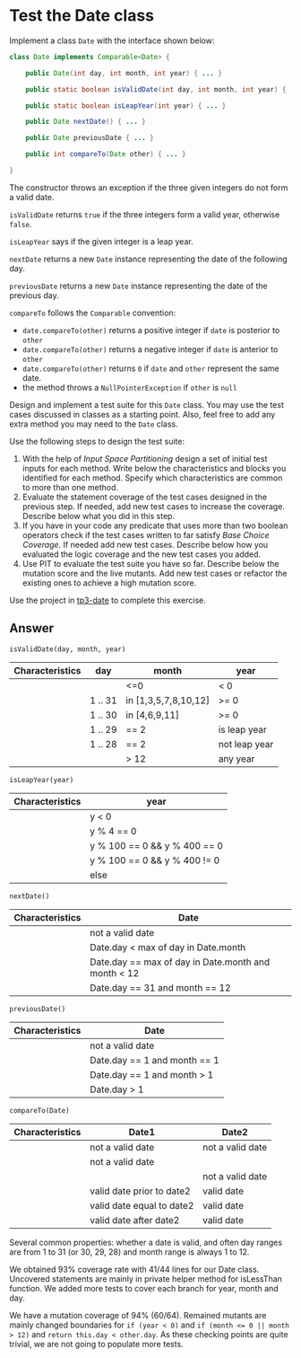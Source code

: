# Test the Date class

Implement a class `Date` with the interface shown below:

```java
class Date implements Comparable<Date> {

    public Date(int day, int month, int year) { ... }

    public static boolean isValidDate(int day, int month, int year) { ... }

    public static boolean isLeapYear(int year) { ... }

    public Date nextDate() { ... }

    public Date previousDate { ... }

    public int compareTo(Date other) { ... }

}
```

The constructor throws an exception if the three given integers do not form a valid date.

`isValidDate` returns `true` if the three integers form a valid year, otherwise `false`.

`isLeapYear` says if the given integer is a leap year.

`nextDate` returns a new `Date` instance representing the date of the following day.

`previousDate` returns a new `Date` instance representing the date of the previous day.

`compareTo` follows the `Comparable` convention:

* `date.compareTo(other)` returns a positive integer if `date` is posterior to `other`
* `date.compareTo(other)` returns a negative integer if `date` is anterior to `other`
* `date.compareTo(other)` returns `0` if `date` and `other` represent the same date.
* the method throws a `NullPointerException` if `other` is `null` 

Design and implement a test suite for this `Date` class.
You may use the test cases discussed in classes as a starting point. 
Also, feel free to add any extra method you may need to the `Date` class.


Use the following steps to design the test suite:

1. With the help of *Input Space Partitioning* design a set of initial test inputs for each method. Write below the characteristics and blocks you identified for each method. Specify which characteristics are common to more than one method.
2. Evaluate the statement coverage of the test cases designed in the previous step. If needed, add new test cases to increase the coverage. Describe below what you did in this step.
3. If you have in your code any predicate that uses more than two boolean operators check if the test cases written to far satisfy *Base Choice Coverage*. If needed add new test cases. Describe below how you evaluated the logic coverage and the new test cases you added.
4. Use PIT to evaluate the test suite you have so far. Describe below the mutation score and the live mutants. Add new test cases or refactor the existing ones to achieve a high mutation score.

Use the project in [tp3-date](../code/tp3-date) to complete this exercise.

## Answer

`isValidDate(day, month, year)`

| Characteristics | day     | month                | year          |
|-----------------|---------|----------------------|---------------|
|                 |         | <=0                  | < 0           |
|                 | 1 .. 31 | in [1,3,5,7,8,10,12] | >= 0          |
|                 | 1 .. 30 | in [4,6,9,11]        | >= 0          |
|                 | 1 .. 29 | == 2                 | is leap year  |
|                 | 1 .. 28 | == 2                 | not leap year |
|                 |         | > 12                 | any year      |

`isLeapYear(year)`

| Characteristics | year                         |
|-----------------|------------------------------|
|                 | y < 0                        |
|                 | y % 4 == 0                   |
|                 | y % 100 == 0 && y % 400 == 0 |
|                 | y % 100 == 0 && y % 400 != 0 |
|                 | else                         |

`nextDate()`

| Characteristics | Date                                                |
|-----------------|-----------------------------------------------------|
|                 | not a valid date                                    |
|                 | Date.day < max of day in Date.month                 |
|                 | Date.day == max of day in Date.month and month < 12 |
|                 | Date.day == 31 and month == 12                      |

`previousDate()`



| Characteristics | Date                         |
|-----------------|------------------------------|
|                 | not a valid date             |
|                 | Date.day == 1 and month == 1 |
|                 | Date.day == 1 and month > 1  |
|                 | Date.day > 1                 |

`compareTo(Date)`

| Characteristics | Date1                     | Date2            |
|-----------------|---------------------------|------------------|
|                 | not a valid date          | not a valid date |
|                 | not a valid date          |                  |
|                 |                           | not a valid date |
|                 | valid date prior to date2 | valid date       |
|                 | valid date equal to date2 | valid date       |
|                 | valid date after date2    | valid date       |

Several common properties: whether a date is valid, and often day ranges are from 1 to 31 (or 30, 29, 28) and month range is always 1 to 12.

We obtained 93% coverage rate with 41/44 lines for our Date class. Uncovered statements are mainly in private helper method for isLessThan function. We added more tests to cover each branch for year, month and day.

We have a mutation coverage of 94% (60/64). Remained mutants are mainly changed boundaries for `if (year < 0)` and `if (month <= 0 || month > 12)` and `return this.day < other.day`. As these checking points are quite trivial, we are not going to populate more tests.

